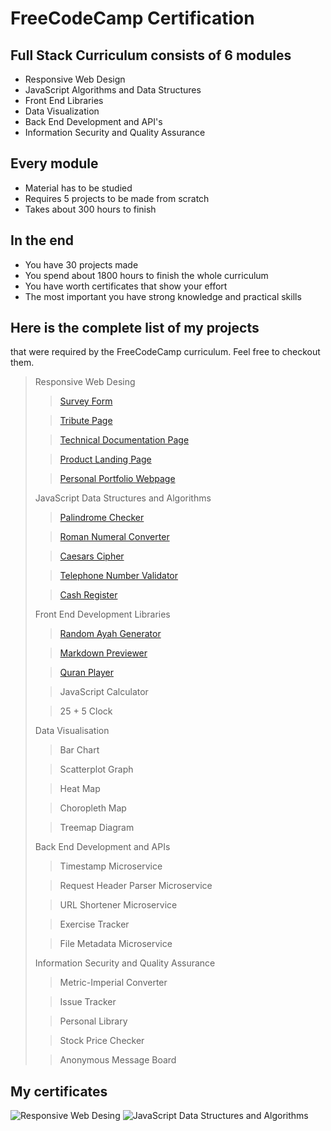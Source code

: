 # FreeCodeCamp Certification    

## Full Stack Curriculum consists of 6 modules
- Responsive Web Design
- JavaScript Algorithms and Data Structures
- Front End Libraries
- Data Visualization
- Back End Development and API's
- Information Security and Quality Assurance

## Every module
- Material has to be studied
- Requires 5 projects to be made from scratch
- Takes about 300 hours to finish 

## In the end
- You have 30 projects made 
- You spend about 1800 hours to finish the whole curriculum
- You have worth certificates that show your effort
- The most important you have strong knowledge and practical skills

## Here is the complete list of my projects 
that were required by the FreeCodeCamp curriculum. Feel free to checkout them.

>
> Responsive Web Desing
>
> > [Survey Form](https://github.com/amar-husika/survey-form)
>
> > [Tribute Page](https://github.com/amar-husika/tribute-page)
>
> > [Technical Documentation Page](https://github.com/amar-husika/technical-documentation-page)
> 
> > [Product Landing Page](https://github.com/amar-husika/product-landing-page)
> 
> > [Personal Portfolio Webpage](https://amarhusika.netlify.app)
>
> JavaScript Data Structures and Algorithms
>
> > [Palindrome Checker](https://github.com/amar-husika/palindrome-checker)
> 
> > [Roman Numeral Converter](https://github.com/amar-husika/roman-numeral-converter)
> 
> > [Caesars Cipher](https://github.com/amar-husika/caesars-cipher)
> 
> > [Telephone Number Validator](https://github.com/amar-husika/telephone-number-validator)
> 
> > [Cash Register](https://github.com/amar-husika/cash-register)
> 
> Front End Development Libraries
> 
> > [Random Ayah Generator](https://github.com/amar-husika/random-ayah)
> 
> > [Markdown Previewer](https://github.com/amar-husika/mark-down-previever)
>
> > [Quran Player](https://github.com/amar-husika/quran-player)
> 
> > JavaScript Calculator
>
> > 25 + 5 Clock
>
> Data Visualisation
> 
> > Bar Chart
> 
> > Scatterplot Graph	
>
> > Heat Map
> 
> > Choropleth Map
>
> > Treemap Diagram
>
> Back End Development and APIs
> 
> > Timestamp Microservice
> 
> > Request Header Parser Microservice	
>
> > URL Shortener Microservice
> 
> > Exercise Tracker
>
> > File Metadata Microservice
>
> Information Security and Quality Assurance
> 
> > Metric-Imperial Converter
> 
> > Issue Tracker	
>
> > Personal Library
> 
> > Stock Price Checker
>
> > Anonymous Message Board
>

## My certificates

![Responsive Web Desing](https://i.ibb.co/52nCZjp/Responsive-Web-Design.jpg)
![JavaScript Data Structures and Algorithms](https://i.ibb.co/6wYjGx8/Java-Script-Algorithms-and-Data-Structures.jpg)